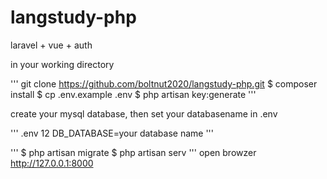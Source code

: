 # langstudy-php
laravel + vue + auth

in your working directory

'''
git clone https://github.com/boltnut2020/langstudy-php.git
$ composer install
$ cp .env.example .env
$ php artisan key:generate
'''

create your mysql database, then set your databasename in .env

'''
.env
12 DB_DATABASE=your database name 
'''

'''
$ php artisan migrate
$ php artisan serv
'''
open browzer
http://127.0.0.1:8000

